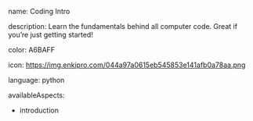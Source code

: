 name: Coding Intro

description: Learn the fundamentals behind all computer code. Great if you’re just getting started!

color: A6BAFF

icon: https://img.enkipro.com/044a97a0615eb545853e141afb0a78aa.png

language: python

availableAspects:
  - introduction
